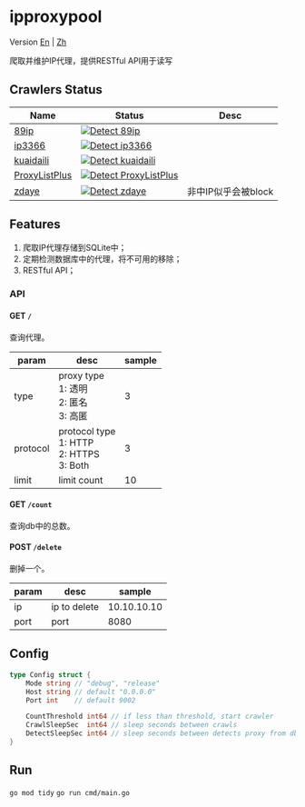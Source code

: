 # ipproxypool
Version
[En](https://github.com/BD777/ipproxypool/blob/main/README.md)
|
[Zh](https://github.com/BD777/ipproxypool/blob/main/README_ZH.md)


爬取并维护IP代理，提供RESTful API用于读写

## Crawlers Status
| Name | Status | Desc |
| --- | --- | --- |
| [89ip](https://www.89ip.cn) | [![Detect 89ip](https://github.com/BD777/ipproxypool/actions/workflows/detect_crawler_89ip.yml/badge.svg)](https://github.com/BD777/ipproxypool/actions/workflows/detect_crawler_89ip.yml) | |
| [ip3366](http://www.ip3366.net/free) | [![Detect ip3366](https://github.com/BD777/ipproxypool/actions/workflows/detect_crawler_ip3366.yml/badge.svg)](https://github.com/BD777/ipproxypool/actions/workflows/detect_crawler_ip3366.yml) | |
| [kuaidaili](https://www.kuaidaili.com/free) | [![Detect kuaidaili](https://github.com/BD777/ipproxypool/actions/workflows/detect_crawler_kuaidaili.yml/badge.svg)](https://github.com/BD777/ipproxypool/actions/workflows/detect_crawler_kuaidaili.yml) | |
| [ProxyListPlus](https://list.proxylistplus.com/Fresh-HTTP-Proxy-List-1) | [![Detect ProxyListPlus](https://github.com/BD777/ipproxypool/actions/workflows/detect_crawler_proxylistplus.yml/badge.svg)](https://github.com/BD777/ipproxypool/actions/workflows/detect_crawler_proxylistplus.yml) | |
| [zdaye](https://www.zdaye.com/free/) | [![Detect zdaye](https://github.com/BD777/ipproxypool/actions/workflows/detect_crawler_zdaye.yml/badge.svg)](https://github.com/BD777/ipproxypool/actions/workflows/detect_crawler_zdaye.yml) | 非中IP似乎会被block |


## Features
1. 爬取IP代理存储到SQLite中；
2. 定期检测数据库中的代理，将不可用的移除；
3. RESTful API；

### API
#### **GET** `/`
查询代理。

| param | desc | sample |
| -- | -- | -- |
| type | proxy type<br/>1: 透明<br/>2: 匿名<br/>3: 高匿 | 3 |
| protocol | protocol type<br/>1: HTTP<br/>2: HTTPS<br/>3: Both | 3 |
| limit | limit count | 10 |

#### **GET** `/count`
查询db中的总数。

#### **POST** `/delete`
删掉一个。

| param | desc | sample |
| -- | -- | -- |
| ip | ip to delete | 10.10.10.10 |
| port | port | 8080 |

## Config
```go
type Config struct {
	Mode string // "debug", "release"
	Host string // default "0.0.0.0"
	Port int    // default 9002

	CountThreshold int64 // if less than threshold, start crawler
	CrawlSleepSec  int64 // sleep seconds between crawls
	DetectSleepSec int64 // sleep seconds between detects proxy from db
}
```

## Run
`go mod tidy`
`go run cmd/main.go`

